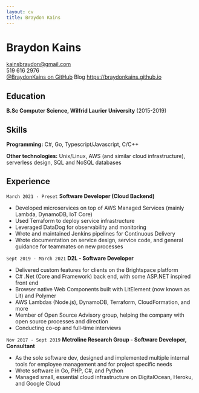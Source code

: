 ```yaml
---
layout: cv
title: Braydon Kains
---
```

# Braydon Kains

kainsbraydon@gmail.com  
519 616 2976  
[@BraydonKains on GitHub](https://www.github.com/BraydonKains)
Blog https://braydonkains.github.io

Education
---------
**B.Sc Computer Science, Wilfrid Laurier University** (2015-2019)

Skills
------
**Programming:** C#, Go, Typescript/Javascript, C/C++

**Other technologies:** Unix/Linux, AWS (and similar cloud infrastructure), serverless design, SQL and NoSQL databases

Experience
---------
`March 2021 - Preset`
**Software Developer (Cloud Backend)**
- Developed microservices on top of AWS Managed Services (mainly Lambda, DynamoDB, IoT Core)
- Used Terraform to deploy service infrastructure
- Leveraged DataDog for observability and monitoring 
- Wrote and maintained Jenkins pipelines for Continuous Delivery
- Wrote documentation on service design, service code, and general guidance for teammates on new processes

`Sept 2019 - March 2021`
**D2L - Software Developer**

- Delivered custom features for clients on the Brightspace platform
- C# .Net (Core and Framework) back end, with some ASP.NET inspired front end
- Browser native Web Components built with LitElement (now known as Lit) and Polymer
- AWS Lambdas (Node.js), DynamoDB, Terraform, CloudFormation, and more
- Member of Open Source Advisory group, helping the company with open source processes and direction
- Conducting co-op and full-time interviews

`Nov 2017 - Sept 2019`
**Metroline Research Group - Software Developer, Consultant**

- As the sole software dev, designed and implemented multiple internal tools for employee management and for project specific needs
- Wrote software in Go, PHP, C#, and Python
- Managed small, essential cloud infrastructure on DigitalOcean, Heroku, and Google Cloud